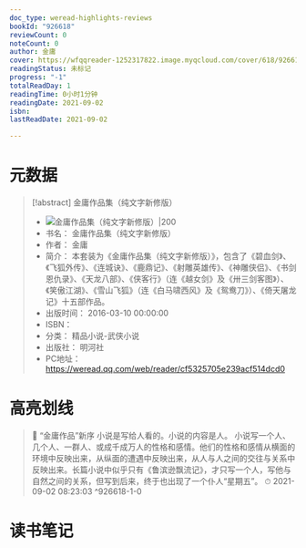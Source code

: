 ```yaml
---
doc_type: weread-highlights-reviews
bookId: "926618"
reviewCount: 0
noteCount: 0
author: 金庸
cover: https://wfqqreader-1252317822.image.myqcloud.com/cover/618/926618/t7_926618.jpg
readingStatus: 未标记
progress: "-1"
totalReadDay: 1
readingTime: 0小时1分钟
readingDate: 2021-09-02
isbn: 
lastReadDate: 2021-09-02

---
```

# 元数据
> [!abstract] 金庸作品集（纯文字新修版）
> - ![ 金庸作品集（纯文字新修版）|200](https://wfqqreader-1252317822.image.myqcloud.com/cover/618/926618/t7_926618.jpg)
> - 书名： 金庸作品集（纯文字新修版）
> - 作者： 金庸
> - 简介： 本套装为《金庸作品集（纯文字新修版）》，包含了《碧血剑》、《飞狐外传》、《连城诀》、《鹿鼎记》、《射雕英雄传》、《神雕侠侣》、《书剑恩仇录》、《天龙八部》、《侠客行》（连《越女剑》及《卅三剑客图》）、《笑傲江湖》、《雪山飞狐》（连《白马啸西风》及《鸳鸯刀》）、《倚天屠龙记》十五部作品。
> - 出版时间： 2016-03-10 00:00:00
> - ISBN： 
> - 分类： 精品小说-武侠小说
> - 出版社： 明河社
> - PC地址：https://weread.qq.com/web/reader/cf5325705e239acf514dcd0

# 高亮划线



> 📌 “金庸作品”新序
   小说是写给人看的。小说的内容是人。
   小说写一个人、几个人、一群人、或成千成万人的性格和感情。他们的性格和感情从横面的环境中反映出来，从纵面的遭遇中反映出来，从人与人之间的交往与关系中反映出来。长篇小说中似乎只有《鲁滨逊飘流记》，才只写一个人，写他与自然之间的关系，但写到后来，终于也出现了一个仆人“星期五”。 
> ⏱ 2021-09-02 08:23:03 ^926618-1-0

# 读书笔记

